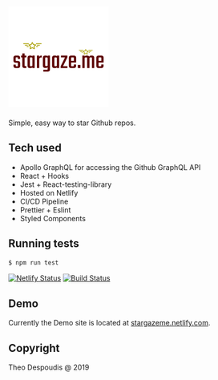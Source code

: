 ![logo](./src/images/logo.png)
---
Simple, easy way to star Github repos.

## Tech used

* Apollo GraphQL for accessing the Github GraphQL API
* React + Hooks
* Jest + React-testing-library
* Hosted on Netlify
* CI/CD Pipeline
* Prettier + Eslint
* Styled Components


## Running tests

```bash
$ npm run test
```

[![Netlify Status](https://api.netlify.com/api/v1/badges/63864202-ac5e-47d7-a148-19533a53f26e/deploy-status)](https://app.netlify.com/sites/stargazeme/deploys)
[![Build Status](https://travis-ci.org/theodesp/stargaze.me.svg?branch=master)](https://travis-ci.org/theodesp/stargaze.me)

## Demo
Currently the Demo site is located at [stargazeme.netlify.com](https://stargazeme.netlify.com/).

## Copyright

Theo Despoudis @ 2019
